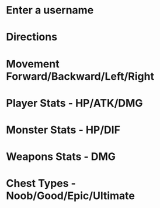 # Enter a username
# Directions
# Movement Forward/Backward/Left/Right

# Player Stats - HP/ATK/DMG
# Monster Stats - HP/DIF
# Weapons Stats - DMG
# Chest Types - Noob/Good/Epic/Ultimate
